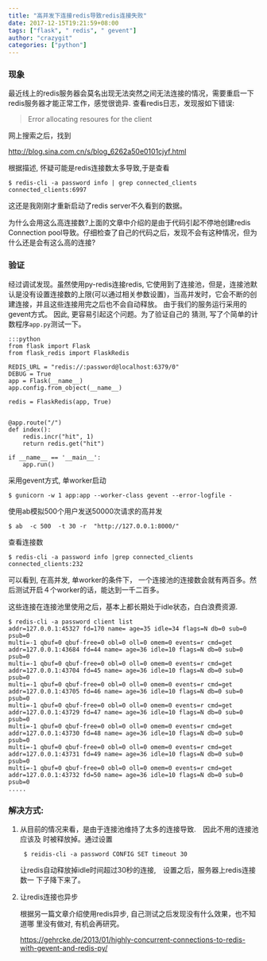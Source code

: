 ```yaml
---
title: "高并发下连接redis导致redis连接失败"
date: 2017-12-15T19:21:59+08:00
tags: ["flask", " redis", " gevent"]
author: "crazygit"
categories: ["python"]
---
```


### 现象

最近线上的redis服务器会莫名出现无法突然之间无法连接的情况，需要重启一下redis服务器才能正常工作，感觉很诡异.
查看redis日志，发现报如下错误:

> Error allocating resoures for the client

网上搜索之后，找到

<http://blog.sina.com.cn/s/blog_6262a50e0101cjyf.html>

根据描述, 怀疑可能是redis连接数太多导致,于是查看

    $ redis-cli -a password info | grep connected_clients
    connected_clients:6997

这还是我刚刚才重新启动了redis server不久看到的数据。

为什么会用这么高连接数?上面的文章中介绍的是由于代码引起不停地创建redis Connection pool导致。仔细检查了自己的代码之后，发现不会有这种情况，但为什么还是会有这么高的连接?


### 验证

经过调试发现。虽然使用py-redis连接redis, 它使用到了连接池，但是，连接池默认是没有设置连接数的上限(可以通过相关参数设置)，当高并发时，它会不断的创建连接，并且这些连接用完之后也不会自动释放。
由于我们的服务运行采用的gevent方式。 因此, 更容易引起这个问题。为了验证自己的
猜测, 写了个简单的计数程序`app.py`测试一下。

    :::python
    from flask import Flask
    from flask_redis import FlaskRedis

    REDIS_URL = "redis://:password@localhost:6379/0"
    DEBUG = True
    app = Flask(__name__)
    app.config.from_object(__name__)

    redis = FlaskRedis(app, True)


    @app.route("/")
    def index():
        redis.incr("hit", 1)
        return redis.get("hit")

    if __name__ == '__main__':
        app.run()


采用gevent方式, 单worker启动

    $ gunicorn -w 1 app:app --worker-class gevent --error-logfile -

使用ab模拟500个用户发送50000次请求的高并发

    $ ab  -c 500  -t 30 -r  "http://127.0.0.1:8000/"

查看连接数

    $ redis-cli -a password info |grep connected_clients
    connected_clients:232

可以看到, 在高并发, 单worker的条件下， 一个连接池的连接数会就有两百多。然后测试开启４个worker的话，能达到一千二百多。

这些连接在连接池里使用之后，基本上都长期处于idle状态，白白浪费资源.

    $ redis-cli -a password client list
    addr=127.0.0.1:45327 fd=170 name= age=35 idle=34 flags=N db=0 sub=0 psub=0
    multi=-1 qbuf=0 qbuf-free=0 obl=0 oll=0 omem=0 events=r cmd=get
    addr=127.0.0.1:43684 fd=44 name= age=36 idle=10 flags=N db=0 sub=0 psub=0
    multi=-1 qbuf=0 qbuf-free=0 obl=0 oll=0 omem=0 events=r cmd=get
    addr=127.0.0.1:43704 fd=45 name= age=36 idle=10 flags=N db=0 sub=0 psub=0
    multi=-1 qbuf=0 qbuf-free=0 obl=0 oll=0 omem=0 events=r cmd=get
    addr=127.0.0.1:43705 fd=46 name= age=36 idle=10 flags=N db=0 sub=0 psub=0
    multi=-1 qbuf=0 qbuf-free=0 obl=0 oll=0 omem=0 events=r cmd=get
    addr=127.0.0.1:43729 fd=47 name= age=36 idle=10 flags=N db=0 sub=0 psub=0
    multi=-1 qbuf=0 qbuf-free=0 obl=0 oll=0 omem=0 events=r cmd=get
    addr=127.0.0.1:43730 fd=48 name= age=36 idle=10 flags=N db=0 sub=0 psub=0
    multi=-1 qbuf=0 qbuf-free=0 obl=0 oll=0 omem=0 events=r cmd=get
    addr=127.0.0.1:43731 fd=49 name= age=36 idle=10 flags=N db=0 sub=0 psub=0
    multi=-1 qbuf=0 qbuf-free=0 obl=0 oll=0 omem=0 events=r cmd=get
    addr=127.0.0.1:43732 fd=50 name= age=36 idle=10 flags=N db=0 sub=0 psub=0
    .....



### 解决方式:

1. 从目前的情况来看，是由于连接池维持了太多的连接导致.　因此不用的连接池应该及
   时被释放掉。通过设置

        $ reidis-cli -a password CONFIG SET timeout 30

    让redis自动释放掉idle时间超过30秒的连接,　设置之后，服务器上redis连接数一
    下子降下来了。


2. 让redis连接也异步

    根据另一篇文章介绍使用redis异步, 自己测试之后发现没有什么效果，也不知道哪
    里没有做对, 有机会再研究。

    <https://gehrcke.de/2013/01/highly-concurrent-connections-to-redis-with-gevent-and-redis-py/>